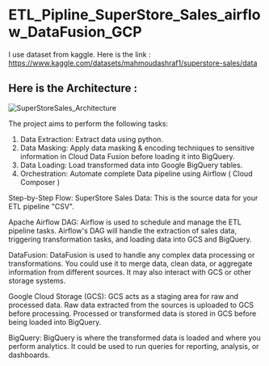 # ETL_Pipline_SuperStore_Sales_airflow_DataFusion_GCP
I use dataset from kaggle.
Here is the link : https://www.kaggle.com/datasets/mahmoudashraf1/superstore-sales/data

## Here is the Architecture : 
![SuperStoreSales_Architecture](https://github.com/user-attachments/assets/8f219088-da8e-4a02-82e5-ea37e3128e1f)

The project aims to perform the following tasks:

1. Data Extraction: Extract data using python.
2. Data Masking: Apply data masking & encoding techniques to sensitive information in Cloud Data Fusion before loading it into BigQuery.
3. Data Loading: Load transformed data into Google BigQuery tables.
4. Orchestration: Automate complete Data pipeline using Airflow ( Cloud Composer )

Step-by-Step Flow:
SuperStore Sales Data: This is the source data for your ETL pipeline "CSV".

Apache Airflow DAG:
Airflow is used to schedule and manage the ETL pipeline tasks.
Airflow's DAG will handle the extraction of sales data, triggering transformation tasks, and loading data into GCS and BigQuery.

DataFusion:
DataFusion is used to handle any complex data processing or transformations. You could use it to merge data, clean data, or aggregate information from different sources.
It may also interact with GCS or other storage systems.

Google Cloud Storage (GCS):
GCS acts as a staging area for raw and processed data.
Raw data extracted from the sources is uploaded to GCS before processing.
Processed or transformed data is stored in GCS before being loaded into BigQuery.

BigQuery:
BigQuery is where the transformed data is loaded and where you perform analytics.
It could be used to run queries for reporting, analysis, or dashboards.
